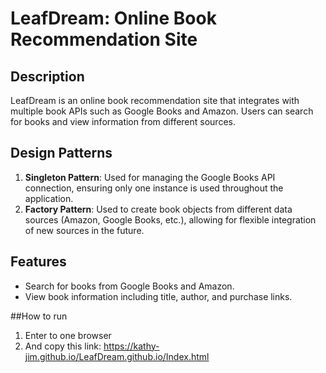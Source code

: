 # LeafDream: Online Book Recommendation Site

## Description
LeafDream is an online book recommendation site that integrates with multiple book APIs such as Google Books and Amazon. Users can search for books and view information from different sources.

## Design Patterns
1. **Singleton Pattern**: Used for managing the Google Books API connection, ensuring only one instance is used throughout the application.
2. **Factory Pattern**: Used to create book objects from different data sources (Amazon, Google Books, etc.), allowing for flexible integration of new sources in the future.

## Features
- Search for books from Google Books and Amazon.
- View book information including title, author, and purchase links.

##How to run
1. Enter to one browser
2. And copy this link: https://kathy-jim.github.io/LeafDream.github.io/Index.html 
